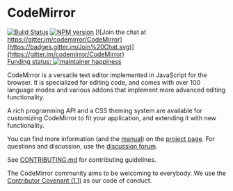 # CodeMirror
[![Build Status](https://travis-ci.org/codemirror/CodeMirror.svg)](https://travis-ci.org/codemirror/CodeMirror)
[![NPM version](https://img.shields.io/npm/v/codemirror.svg)](https://www.npmjs.org/package/codemirror)
[![Join the chat at https://gitter.im/codemirror/CodeMirror](https://badges.gitter.im/Join%20Chat.svg)](https://gitter.im/codemirror/CodeMirror)  
[Funding status: ![maintainer happiness](https://marijnhaverbeke.nl/fund/status_s.png?again)](https://marijnhaverbeke.nl/fund/)

CodeMirror is a versatile text editor implemented in JavaScript for
the browser. It is specialized for editing code, and comes with over
100 language modes and various addons that implement more advanced
editing functionality.

A rich programming API and a CSS theming system are available for
customizing CodeMirror to fit your application, and extending it with
new functionality.

You can find more information (and the
[manual](https//codemirror.net/doc/manual.html)) on the [project
page](https//codemirror.net). For questions and discussion, use the
[discussion forum](https//discuss.codemirror.net/).

See
[CONTRIBUTING.md](https://github.com/codemirror/CodeMirror/blob/master/CONTRIBUTING.md)
for contributing guidelines.

The CodeMirror community aims to be welcoming to everybody. We use the
[Contributor Covenant
(1.1)](https//contributor-covenant.org/version/1/1/0/) as our code of
conduct.
